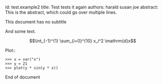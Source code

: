 id: test.example2
title: Test tests it again
authors: harald
         susan
         joe
abstract: This is the abstract,
          which could go over multiple lines.


This document has no subtitle

And some text.

$$\int_{-1}^{1} \sum_{i=0}^{10} x_i^2 \mathrm{d}x$$ 

Plot::

    >>> x = var("x")
    >>> y = 21
    >>> plot(y * sin(y * x))
    
End of document